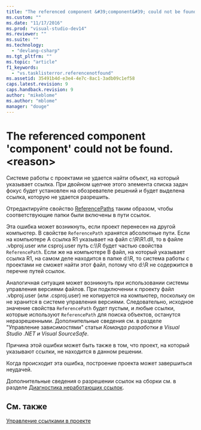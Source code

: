 ```yaml
---
title: "The referenced component &#39;component&#39; could not be found. &lt;reason&gt; | Microsoft Docs"
ms.custom: ""
ms.date: "11/17/2016"
ms.prod: "visual-studio-dev14"
ms.reviewer: ""
ms.suite: ""
ms.technology: 
  - "devlang-csharp"
ms.tgt_pltfrm: ""
ms.topic: "article"
f1_keywords: 
  - "vs.tasklisterror.referencenotfound"
ms.assetid: 35491b4d-e3e4-4e7c-8ac1-3adb09c1ef58
caps.latest.revision: 9
caps.handback.revision: 9
author: "mikeblome"
ms.author: "mblome"
manager: "douge"
---
```

# The referenced component &#39;component&#39; could not be found. &lt;reason&gt;
Системе работы с проектами не удается найти объект, на который указывает ссылка.  При двойном щелчке этого элемента списка задач фокус будет установлен на обозревателе решений и будет выделена ссылка, которую не удается разрешить.  
  
 Отредактируйте свойство [ReferencePaths](http://msdn.microsoft.com/ru-ru/8e549b39-7256-456a-8fd7-089b23facf9c) таким образом, чтобы соответствующие папки были включены в пути ссылок.  
  
 Эта ошибка может возникнуть, если проект перенесен на другой компьютер.  В свойстве `ReferencePath` хранятся абсолютные пути.  Если на компьютере A ссылка R1 указывает на файл c:\\R\\R1.dll, то в файле .vbproj.user или csproj.user путь c:\\\\R будет частью свойства `ReferencePath`.  Если же на компьютере B файл, на который указывает ссылка R1, на самом деле находится в папке d:\\R, то система работы с проектами не сможет найти этот файл, потому что d:\\R не содержится в перечне путей ссылок.  
  
 Аналогичная ситуация может возникнуть при использовании системы управления версиями файлов.  При подключении к проекту файл .vbproj.user \(или .csproj.user\) не копируется на компьютер, поскольку он не хранится в системе управления версиями.  Следовательно, исходное значение свойства `ReferencePath` будет пустым, и любые ссылки, которые используют `ReferencePath` для поиска объектов, останутся неразрешенными.  Дополнительные сведения см. в разделе "Управление зависимостями" статьи *Команда разработки в Visual Studio .NET и Visual SourceSafe*.  
  
 Причина этой ошибки может быть также в том, что проект, на который указывают ссылки, не находится в данном решении.  
  
 Когда происходит эта ошибка, построение проекта может завершиться неудачей.  
  
 Дополнительные сведения о разрешении ссылок на сборки см. в разделе [Диагностика неработающих ссылок](../Topic/Troubleshooting%20Broken%20References.md).  
  
## См. также  
 [Управление ссылками в проекте](../Topic/Managing%20references%20in%20a%20project.md)